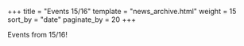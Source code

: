 +++
title = "Events 15/16"
template = "news_archive.html"
weight = 15
sort_by = "date"
paginate_by = 20
+++

Events from 15/16!
